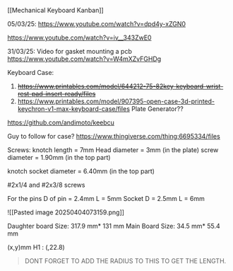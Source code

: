 [[Mechanical Keyboard Kanban]]

05/03/25:
https://www.youtube.com/watch?v=dpd4y-xZGN0

https://www.youtube.com/watch?v=iv__343ZwE0

31/03/25:
Video for gasket mounting a pcb
https://www.youtube.com/watch?v=W4mXZvFGHDg


Keyboard Case:
1. ~~https://www.printables.com/model/644212-75-82key-keyboard-wrist-rest-pad-insert-ready/files~~
2. https://www.printables.com/model/907395-open-case-3d-printed-keychron-v1-max-keyboard-case/files
Plate Generator??

https://github.com/andimoto/keebcu

Guy to follow for case?
https://www.thingiverse.com/thing:6695334/files

Screws:
knotch length = 7mm
Head diameter = 3mm (in the plate)
screw diameter = 1.90mm (in the top part)

knotch socket diameter = 6.40mm (in the top part)

#2x1/4 and #2x3/8 screws

For the pins
D of pin = 2.4mm     L = 5mm
Socket
D = 2.5mm    L = 6mm

![[Pasted image 20250404073159.png]]


Daughter board Size: 317.9 mm* 131 mm
Main Board Size: 34.5 mm* 55.4 mm

(x,y)mm
H1 : (,22.8)

> DONT FORGET TO ADD THE RADIUS TO THIS TO GET THE LENGTH.
> 